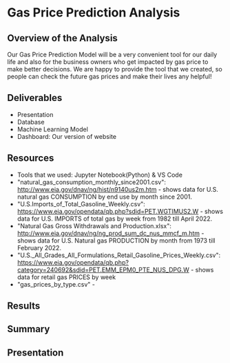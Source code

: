 # Gas Price Prediction Analysis
## Overview of the Analysis
Our Gas Price Prediction Model will be a very convenient tool for our daily life and also for the business owners who get impacted by gas price to make better decisions.
We are happy to provide the tool that we created, so people can check the future gas prices and make their lives any helpful!

## Deliverables
- Presentation
- Database
- Machine Learning Model
- Dashboard: Our version of website

## Resources
- Tools that we used: Jupyter Notebook(Python) & VS Code
- "natural_gas_consumption_monthly_since2001.csv": http://www.eia.gov/dnav/ng/hist/n9140us2m.htm - shows data for U.S. natural gas CONSUMPTION by end use by month since 2001. 
- "U.S.Imports_of_Total_Gasoline_Weekly.csv": https://www.eia.gov/opendata/qb.php?sdid=PET.WGTIMUS2.W - shows data for U.S. IMPORTS of total gas by week from 1982 till April 2022. 
- "Natural Gas Gross Withdrawals and Production.xlsx": http://www.eia.gov/dnav/ng/ng_prod_sum_dc_nus_mmcf_m.htm - shows data for U.S. Natural gas PRODUCTION by month from 1973 till February 2022. 
- "U.S._All_Grades_All_Formulations_Retail_Gasoline_Prices_Weekly.csv": https://www.eia.gov/opendata/qb.php?category=240692&sdid=PET.EMM_EPM0_PTE_NUS_DPG.W - shows data for retail gas PRICES by week 
- "gas_prices_by_type.csv" - 


## Results

## Summary


## Presentation

